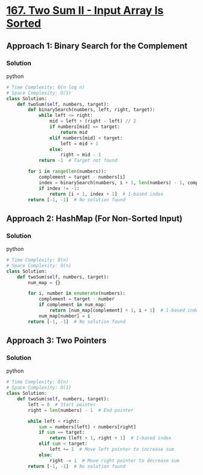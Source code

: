 # [167. Two Sum II - Input Array Is Sorted](https://leetcode.com/problems/two-sum-ii-input-array-is-sorted/)

## Approach 1: Binary Search for the Complement

### Solution
python
```python
# Time Complexity: O(n log n)
# Space Complexity: O(1)
class Solution:
    def twoSum(self, numbers, target):
        def binarySearch(numbers, left, right, target):
            while left <= right:
                mid = left + (right - left) // 2
                if numbers[mid] == target:
                    return mid
                elif numbers[mid] < target:
                    left = mid + 1
                else:
                    right = mid - 1
            return -1  # Target not found

        for i in range(len(numbers)):
            complement = target - numbers[i]
            index = binarySearch(numbers, i + 1, len(numbers) - 1, complement)
            if index != -1:
                return [i + 1, index + 1]  # 1-based index
        return [-1, -1]  # No solution found
```

## Approach 2: HashMap (For Non-Sorted Input)

### Solution
python
```python
# Time Complexity: O(n)
# Space Complexity: O(n)
class Solution:
    def twoSum(self, numbers, target):
        num_map = {}

        for i, number in enumerate(numbers):
            complement = target - number
            if complement in num_map:
                return [num_map[complement] + 1, i + 1]  # 1-based index
            num_map[number] = i
        return [-1, -1]  # No solution found
```

## Approach 3: Two Pointers

### Solution
python
```python
# Time Complexity: O(n)
# Space Complexity: O(1)
class Solution:
    def twoSum(self, numbers, target):
        left = 0  # Start pointer
        right = len(numbers) - 1  # End pointer

        while left < right:
            sum = numbers[left] + numbers[right]
            if sum == target:
                return [left + 1, right + 1]  # 1-based index
            elif sum < target:
                left += 1  # Move left pointer to increase sum
            else:
                right -= 1  # Move right pointer to decrease sum
        return [-1, -1]  # No solution found
```

